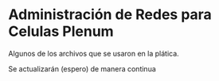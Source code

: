 # Administración de Redes para Celulas Plenum
Algunos de los archivos que se usaron en la plática.

Se actualizarán (espero) de manera continua
